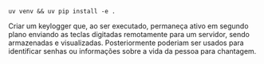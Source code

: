 `uv venv && uv pip install -e .`

Criar um keylogger que, ao ser executado, permaneça ativo em segundo plano enviando as teclas digitadas remotamente para um servidor, sendo armazenadas e visualizadas. Posteriormente poderiam ser usados para identificar senhas ou informações sobre a vida da pessoa para chantagem.
